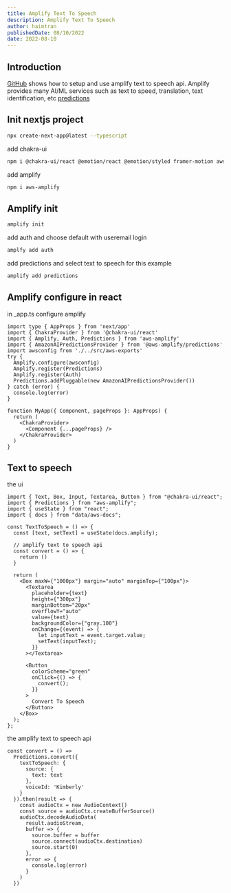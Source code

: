 ```yaml
---
title: Amplify Text To Speech
description: Amplify Text To Speech
author: haimtran
publishedDate: 08/10/2022
date: 2022-08-10
---
```


## Introduction

[GitHub](https://github.com/entest-hai/amplify-text-to-speech) shows how to setup and use amplify text to speech api. Amplify provides many AI/ML services such as text to speed, translation, text identification, etc [predictions](https://docs.amplify.aws/lib/predictions/intro/q/platform/js/)

<LinkedImage
  href="https://youtu.be/0z_hqB4wh_Y"
  height={400}
  alt="Amplify Text To Speech"
  src="/thumbnail/amplify-text-to-speech.png"
/>

## Init nextjs project

```bash
npx create-next-app@latest --typescript
```

add chakra-ui

```bash
npm i @chakra-ui/react @emotion/react @emotion/styled framer-motion aws-amplify
```

add amplify

```bash
npm i aws-amplify
```

## Amplify init

```bash
amplify init
```

add auth and choose default with useremail login

```bash
amplfy add auth
```

add predictions and select text to speech for this example

```bash
amplify add predictions
```

## Amplify configure in react

in \_app.ts configure amplify

```tsx
import type { AppProps } from 'next/app'
import { ChakraProvider } from '@chakra-ui/react'
import { Amplify, Auth, Predictions } from 'aws-amplify'
import { AmazonAIPredictionsProvider } from '@aws-amplify/predictions'
import awsconfig from './../src/aws-exports'
try {
  Amplify.configure(awsconfig)
  Amplify.register(Predictions)
  Amplify.register(Auth)
  Predictions.addPluggable(new AmazonAIPredictionsProvider())
} catch (error) {
  console.log(error)
}

function MyApp({ Component, pageProps }: AppProps) {
  return (
    <ChakraProvider>
      <Component {...pageProps} />
    </ChakraProvider>
  )
}
```

## Text to speech

the ui

```tsx
import { Text, Box, Input, Textarea, Button } from "@chakra-ui/react";
import { Predictions } from "aws-amplify";
import { useState } from "react";
import { docs } from "data/aws-docs";

const TextToSpeech = () => {
  const [text, setText] = useState(docs.amplify);

  // amplify text to speech api
  const convert = () => {
    return ()
  }

  return (
    <Box maxW={"1000px"} margin="auto" marginTop={"100px"}>
      <Textarea
        placeholder={text}
        height={"300px"}
        marginBottom="20px"
        overflowY="auto"
        value={text}
        backgroundColor={"gray.100"}
        onChange={(event) => {
          let inputText = event.target.value;
          setText(inputText);
        }}
      ></Textarea>

      <Button
        colorScheme="green"
        onClick={() => {
          convert();
        }}
      >
        Convert To Speech
      </Button>
    </Box>
  );
};
```

the amplify text to speech api

```tsx
const convert = () =>
  Predictions.convert({
    textToSpeech: {
      source: {
        text: text
      },
      voiceId: 'Kimberly'
    }
  }).then(result => {
    const audioCtx = new AudioContext()
    const source = audioCtx.createBufferSource()
    audioCtx.decodeAudioData(
      result.audioStream,
      buffer => {
        source.buffer = buffer
        source.connect(audioCtx.destination)
        source.start(0)
      },
      error => {
        console.log(error)
      }
    )
  })
```
